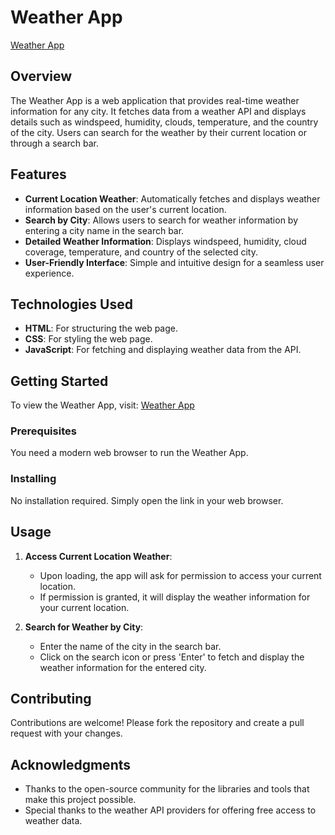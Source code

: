 
# Weather App

[Weather App](https://bhairavnath-bhuse.github.io/weather-app/)

## Overview

The Weather App is a web application that provides real-time weather information for any city. It fetches data from a weather API and displays details such as windspeed, humidity, clouds, temperature, and the country of the city. Users can search for the weather by their current location or through a search bar.

## Features

- **Current Location Weather**: Automatically fetches and displays weather information based on the user's current location.
- **Search by City**: Allows users to search for weather information by entering a city name in the search bar.
- **Detailed Weather Information**: Displays windspeed, humidity, cloud coverage, temperature, and country of the selected city.
- **User-Friendly Interface**: Simple and intuitive design for a seamless user experience.

## Technologies Used

- **HTML**: For structuring the web page.
- **CSS**: For styling the web page.
- **JavaScript**: For fetching and displaying weather data from the API.

## Getting Started

To view the Weather App, visit: [Weather App](https://bhairavnath-bhuse.github.io/weather-app/)

### Prerequisites

You need a modern web browser to run the Weather App.

### Installing

No installation required. Simply open the link in your web browser.

## Usage

1. **Access Current Location Weather**:
   - Upon loading, the app will ask for permission to access your current location.
   - If permission is granted, it will display the weather information for your current location.

2. **Search for Weather by City**:
   - Enter the name of the city in the search bar.
   - Click on the search icon or press 'Enter' to fetch and display the weather information for the entered city.

## Contributing

Contributions are welcome! Please fork the repository and create a pull request with your changes.


## Acknowledgments

- Thanks to the open-source community for the libraries and tools that make this project possible.
- Special thanks to the weather API providers for offering free access to weather data.
